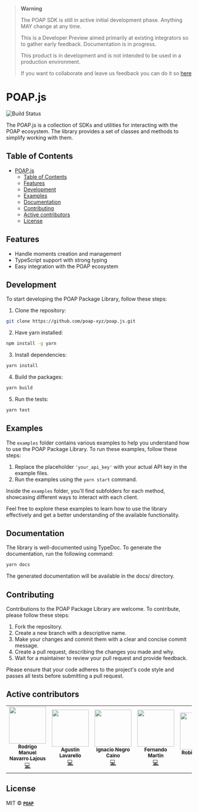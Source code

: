 > **Warning**
>
> The POAP SDK is still in active initial development phase. Anything MAY change at any time.
>
> This is a Developer Preview aimed primarily at existing integrators so to gather early feedback.
> Documentation is in progress.
>
> This product is in development and is not intended to be used in a production environment.
>
> If you want to collaborate and leave us feedback you can do it
> so [here](https://github.com/poap-xyz/poap.js/discussions/19)

# POAP.js

![Build Status](https://github.com/poap-xyz/poap.js/actions/workflows/npm_publish.yml/badge.svg)

The POAP.js is a collection of SDKs and utilities for interacting with the POAP ecosystem. The library provides a set of
classes and methods to simplify working with them.

## Table of Contents

- [POAP.js](#poapjs)
  - [Table of Contents](#table-of-contents)
  - [Features](#features)
  - [Development](#development)
  - [Examples](#examples)
  - [Documentation](#documentation)
  - [Contributing](#contributing)
  - [Active contributors](#active-contributors)
  - [License](#license)

## Features

- Handle moments creation and management
- TypeScript support with strong typing
- Easy integration with the POAP ecosystem

## Development

To start developing the POAP Package Library, follow these steps:

1. Clone the repository:

```bash
git clone https://github.com/poap-xyz/poap.js.git
```

2. Have yarn installed:

```bash
npm install -g yarn
```

3. Install dependencies:

```bash
yarn install
```

4. Build the packages:

```bash
yarn build
```

5. Run the tests:

```bash
yarn test
```

## Examples

The `examples` folder contains various examples to help you understand how to use the POAP Package Library. To run these
examples, follow these steps:

1. Replace the placeholder `'your_api_key'` with your actual API key in the example files.
2. Run the examples using the `yarn start` command.

Inside the `examples` folder, you'll find subfolders for each method, showcasing different ways to interact with each
client.

Feel free to explore these examples to learn how to use the library effectively and get a better understanding of the
available functionality.

## Documentation

The library is well-documented using TypeDoc. To generate the documentation, run the following command:

```bash
yarn docs
```

The generated documentation will be available in the docs/ directory.

## Contributing

Contributions to the POAP Package Library are welcome. To contribute, please follow these steps:

1. Fork the repository.
2. Create a new branch with a descriptive name.
3. Make your changes and commit them with a clear and concise commit message.
4. Create a pull request, describing the changes you made and why.
5. Wait for a maintainer to review your pull request and provide feedback.

Please ensure that your code adheres to the project's code style and passes all tests before submitting a pull request.

## Active contributors

<!-- ALL-CONTRIBUTORS-LIST:END -->
<!-- ALL-CONTRIBUTORS-LIST:START - Do not remove or modify this section -->
<!-- prettier-ignore-start -->
<!-- markdownlint-disable -->
<table>
  <tr>
    <td align="center">
      <a href="https://github.com/rlajous">
          <img src="https://avatars.githubusercontent.com/u/40175251?s=96&v=4" width="100px;" alt=""/>
          <br />
          <sub>
          <b>Rodrigo Manuel Navarro Lajous</b>
          </sub>
      </a>
      <br />
      <a href="#" title="Code">💻</a>
    </td>
    <td align="center">
        <a href="https://github.com/alavarello">
            <img src="https://avatars.githubusercontent.com/u/19600590?v=4" width="100px;" alt=""/>
            <br />
            <sub>
            <b>Agustin Lavarello</b>
            </sub>
        </a>
        <br />
        <a href="#" title="Code">💻</a>
    </td>
    <!-- <td align="center">
      <a href="https://github.com/jm42">
          <img src="https://avatars.githubusercontent.com/u/3297150?v=4" width="100px;" alt=""/>
          <br />
          <sub>
          <b>Juan</b>
          </sub>
      </a>
      <br />
      <a href="#" title="Code">💻</a>
    </td> -->
    <td align="center">
        <a href="https://github.com/nacho9900">
            <img src="https://avatars2.githubusercontent.com/u/20389479?v=4" width="100px;" alt=""/>
            <br />
            <sub>
            <b>Ignacio Negro Caino</b>
            </sub>
        </a>
        <br />
        <a href="#" title="Code">💻</a>
    </td>
    <td align="center">
        <a href="https://github.com/fermartin17">
            <img src="https://avatars.githubusercontent.com/u/29874071?s=400&u=a94953c5866546f0f7228fda74943ff1b53af621&v=4" width="100px;" alt=""/>
            <br />
            <sub>
            <b>Fernando Martin</b>
            </sub>
        </a>
        <br />
        <a href="#" title="Code">💻</a>
    </td>
    <td align="center">
        <a href="https://github.com/reobin">
            <img src="https://avatars.githubusercontent.com/u/5920450?v=4" width="100px;" alt=""/>
            <br />
            <sub>
            <b>Robin Gagnon</b>
            </sub>
        </a>
        <br />
        <a href="#" title="Code">💻</a>
    </td>
  </tr>
</table>

## License

MIT © **[`POAP`](https://poap.xyz)**
